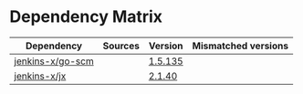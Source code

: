# Dependency Matrix

Dependency | Sources | Version | Mismatched versions
---------- | ------- | ------- | -------------------
[jenkins-x/go-scm](https://github.com/jenkins-x/go-scm) |  | [1.5.135]() | 
[jenkins-x/jx](https://github.com/jenkins-x/jx) |  | [2.1.40](https://github.com/jenkins-x/jx/releases/tag/v2.1.40) | 
